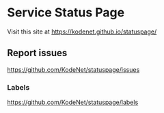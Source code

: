 # Service Status Page
Visit this site at https://kodenet.github.io/statuspage/

## Report issues
https://github.com/KodeNet/statuspage/issues

### Labels
https://github.com/KodeNet/statuspage/labels
